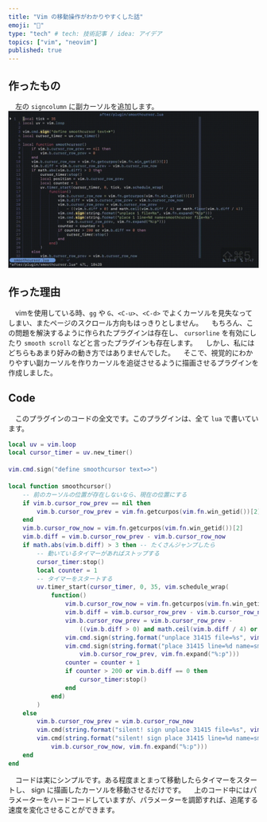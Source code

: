 ```yaml
---
title: "Vim の移動操作がわかりやすくした話"
emoji: "💭"
type: "tech" # tech: 技術記事 / idea: アイデア
topics: ["vim", "neovim"]
published: true
---
```


## 作ったもの
　左の `signcolumn` に副カーソルを追加します。
![](/images/smoothcursor/Smooth_cursor.gif)

## 作った理由
　vimを使用している時、`gg` や `G`、`<C-u>`、`<C-d>` でよくカーソルを見失なってしまい、またページのスクロール方向もはっきりとしません。
　もちろん、この問題を解決するように作られたプラグインは存在し、 `cursorline` を有効にしたり `smooth scroll` などと言ったプラグインも存在します。
　しかし、私にはどちらもあまり好みの動き方ではありませんでした。
　そこで、視覚的にわかりやすい副カーソルを作りカーソルを追従させるように描画させるプラグインを作成しました。

## Code
　このプラグインのコードの全文です。このプラグインは、全て `lua` で書いています。
```lua
local uv = vim.loop
local cursor_timer = uv.new_timer()

vim.cmd.sign("define smoothcursor text=>")

local function smoothcursor()
    -- 前のカーソルの位置が存在しないなら、現在の位置にする
    if vim.b.cursor_row_prev == nil then
        vim.b.cursor_row_prev = vim.fn.getcurpos(vim.fn.win_getid())[2]
    end
    vim.b.cursor_row_now = vim.fn.getcurpos(vim.fn.win_getid())[2]
    vim.b.diff = vim.b.cursor_row_prev - vim.b.cursor_row_now
    if math.abs(vim.b.diff) > 3 then -- たくさんジャンプしたら
        -- 動いているタイマーがあればストップする
        cursor_timer:stop()
        local counter = 1
        -- タイマーをスタートする
        uv.timer_start(cursor_timer, 0, 35, vim.schedule_wrap(
            function()
                vim.b.cursor_row_now = vim.fn.getcurpos(vim.fn.win_getid())[2]
                vim.b.diff = vim.b.cursor_row_prev - vim.b.cursor_row_now
                vim.b.cursor_row_prev = vim.b.cursor_row_prev -
                    ((vim.b.diff > 0) and math.ceil(vim.b.diff / 4) or math.floor(vim.b.diff / 4))
                vim.cmd.sign(string.format("unplace 31415 file=%s", vim.fn.expand("%:p")))
                vim.cmd.sign(string.format("place 31415 line=%d name=smoothcursor file=%s",
                    vim.b.cursor_row_prev, vim.fn.expand("%:p")))
                counter = counter + 1
                if counter > 200 or vim.b.diff == 0 then
                    cursor_timer:stop()
                end
            end)
        )
    else
        vim.b.cursor_row_prev = vim.b.cursor_row_now
        vim.cmd(string.format("silent! sign unplace 31415 file=%s", vim.fn.expand("%:p")))
        vim.cmd(string.format("silent! sign place 31415 line=%d name=smoothcursor file=%s",
            vim.b.cursor_row_now, vim.fn.expand("%:p")))
    end
end
```
　コードは実にシンプルです。ある程度まとまって移動したらタイマーをスタートし、 sign に描画したカーソルを移動させるだけです。
　上のコード中にはパラメーターをハードコードしていますが、パラメーターを調節すれば、追尾する速度を変化させることができます。
